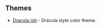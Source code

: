 ## Themes

- [Dracula-ish](https://github.com/yungsamd17/BetterDiscordAddons/tree/main/Themes/Dracula-ish) - Dracula style color theme.